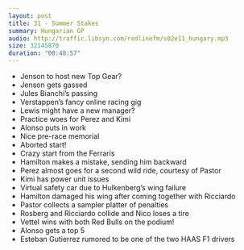 ```yaml
---
layout: post
title: 31 - Summer Stakes
summary: Hungarian GP
audio: http://traffic.libsyn.com/redlinefm/s02e11_hungary.mp3
size: 32145870
duration: "00:48:57"
---
```


* Jenson to host new Top Gear?
* Jenson gets gassed
* Jules Bianchi’s passing
* Verstappen’s fancy online racing gig
* Lewis might have a new manager?
* Practice woes for Perez and Kimi
* Alonso puts in work
* Nice pre-race memorial
* Aborted start!
* Crazy start from the Ferraris
* Hamilton makes a mistake, sending him backward
* Perez almost goes for a second wild ride, courtesy of Pastor
* Kimi has power unit issues
* Virtual safety car due to Hulkenberg’s wing failure
* Hamilton damaged his wing after coming together with Ricciardo
* Pastor collects a sampler platter of penalties
* Rosberg and Ricciardo collide and Nico loses a tire
* Vettel wins with both Red Bulls on the podium!
* Alonso gets a top 5
* Esteban Gutierrez rumored to be one of the two HAAS F1 drivers

<!-- more -->

<audio src="http://traffic.libsyn.com/redlinefm/s02e11_hungary.mp3" preload="none" />

[Download MP3](http://traffic.libsyn.com/redlinefm/s02e11_hungary.mp3)

